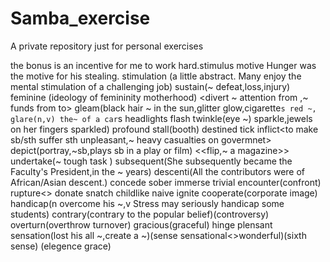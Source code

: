 # Samba_exercise
A private repository just for personal exercises

<incentive> the bonus is an incentive for me to work hard.stimulus
motive Hunger was the motive for his stealing.
stimulation (a little abstract. Many enjoy the mental stimulation of a challenging job)
sustain(~ defeat,loss,injury) feminine (ideology of femininity motherhood)
<divert ~ attention from ,~ funds from to> gleam(black hair ~ in the sun,glitter glow,cigarette`s red ~, glare(n,v) the~ of a car`s headlights flash twinkle(eye ~) sparkle,jewels on her fingers sparkled)
profound stall(booth) destined tick inflict<to make sb/sth suffer sth unpleasant,~ heavy casualties on govermnet> depict(portray,~sb,plays sb in a play or film) <<flip,~ a magazine>> undertake(~ tough task )
subsequent(She subsequently became the Faculty's President,in the ~ years) descenti(All the contributors were of African/Asian descent.) concede sober immerse<e-merge> trivial encounter(confront)
rupture<> donate<endow with> snatch childlike naive ignite cooperate(corporate image)
handicap(n overcome his ~,v Stress may seriously handicap some students) contrary(contrary to the popular belief)(controversy<discussion about sth with strong feelings of anger or disapproval>) overturn(overthrow turnover) gracious(graceful)
hinge plensant sensation(lost his all ~,create a ~)(sense sensational<>wonderful)(sixth sense)
(elegence grace)
